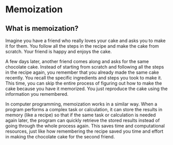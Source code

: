 # Memoization

## What is memoization?

Imagine you have a friend who really loves your cake and asks you to make it for them. You follow all the steps in the recipe and make the cake from scratch. Your friend is happy and enjoys the cake.

A few days later, another friend comes along and asks for the same chocolate cake. Instead of starting from scratch and following all the steps in the recipe again, you remember that you already made the same cake recently. You recall the specific ingredients and steps you took to make it. This time, you can skip the entire process of figuring out how to make the cake because you have it memorized. You just reproduce the cake using the information you remembered.

In computer programming, memoization works in a similar way. When a program performs a complex task or calculation, it can store the results in memory (like a recipe) so that if the same task or calculation is needed again later, the program can quickly retrieve the stored results instead of going through the whole process again. This saves time and computational resources, just like how remembering the recipe saved you time and effort in making the chocolate cake for the second friend.
